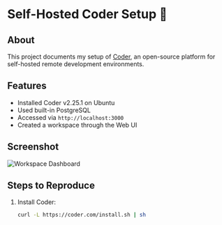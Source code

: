 # Self-Hosted Coder Setup 🚀

## About
This project documents my setup of [Coder](https://github.com/coder/coder), 
an open-source platform for self-hosted remote development environments.

## Features
- Installed Coder v2.25.1 on Ubuntu
- Used built-in PostgreSQL
- Accessed via `http://localhost:3000`
- Created a workspace through the Web UI

## Screenshot
![Workspace Dashboard](recent:///f9f33015b9b99ee0363a7d5568a85fbc)

## Steps to Reproduce
1. Install Coder:
   ```bash
   curl -L https://coder.com/install.sh | sh
